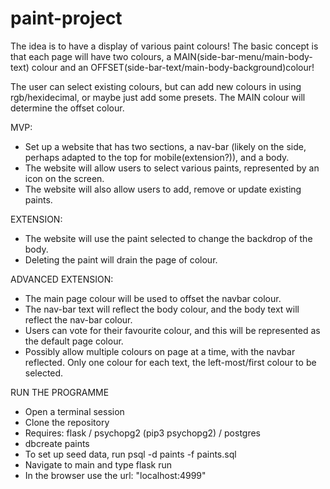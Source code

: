 # paint-project

The idea is to have a display of various paint colours! The basic concept is that each page will have two colours, a MAIN(side-bar-menu/main-body-text) colour and an OFFSET(side-bar-text/main-body-background)colour!

The user can select existing colours, but can add new colours in using rgb/hexidecimal, or maybe just add some presets. The MAIN colour will determine the offset colour.

MVP:

- Set up a website that has two sections, a nav-bar (likely on the side, perhaps adapted to the top for mobile(extension?)), and a body. 
- The website will allow users to select various paints, represented by an icon on the screen.
- The website will also allow users to add, remove or update existing paints.

EXTENSION:

- The website will use the paint selected to change the backdrop of the body.
- Deleting the paint will drain the page of colour.
	
ADVANCED EXTENSION:

- The main page colour will be used to offset the navbar colour. 
- The nav-bar text will reflect the body colour, and the body text will reflect the nav-bar colour.
- Users can vote for their favourite colour, and this will be represented as the default page colour.
- Possibly allow multiple colours on page at a time, with the navbar reflected. Only one colour for each text, the left-most/first colour to be selected.

RUN THE PROGRAMME

- Open a terminal session
- Clone the repository
- Requires: flask / psychopg2 (pip3 psychopg2) / postgres 
- dbcreate paints
- To set up seed data, run psql -d paints -f paints.sql
- Navigate to main and type flask run
- In the browser use the url: "localhost:4999" 
